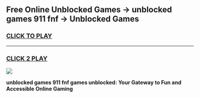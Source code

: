 
## Free Online Unblocked Games → unblocked games 911 fnf → Unblocked Games
<h3>
<a href="https://premium.freeplayer.one?title=unblocked_games_911_fnf&ref=21F">CLICK TO PLAY</a></h3>
<hr>

<h3>
<a href="https://premium.freeplayer.one?title=unblocked_games_911_fnf&ref=21F">CLICK 2 PLAY</a>
  
</h3>

<a href="https://premium.freeplayer.one?title=unblocked_games_911_fnf&ref=21F/"><img src="https://clearcache.store/games.png"></a>


**unblocked games 911 fnf games unblocked: Your Gateway to Fun and Accessible Online Gaming**
